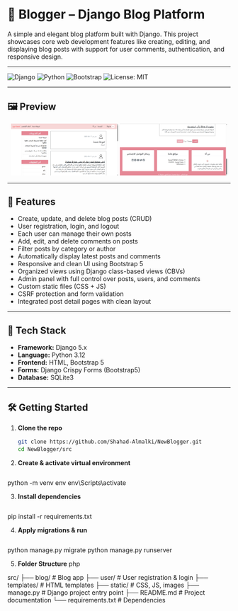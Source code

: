 # 📝 Blogger – Django Blog Platform

A simple and elegant blog platform built with Django. This project showcases core web development features like creating, editing, and displaying blog posts with support for user comments, authentication, and responsive design.

---

![Django](https://img.shields.io/badge/Django-5.x-green?logo=django)
![Python](https://img.shields.io/badge/Python-3.12-blue?logo=python)
![Bootstrap](https://img.shields.io/badge/Bootstrap-5-purple?logo=bootstrap)
![License: MIT](https://img.shields.io/badge/License-MIT-yellow.svg)

---

## 🖼️ Preview

<p align="center">
  <img src="homepage1.png" alt="Homepage Screenshot" width="48%">
  <img src="homepage2.png" alt="Post Detail Screenshot" width="48%">
</p>

---

## 🚀 Features

-  Create, update, and delete blog posts (CRUD)
-  User registration, login, and logout
-  Each user can manage their own posts
-  Add, edit, and delete comments on posts
-  Filter posts by category or author
-  Automatically display latest posts and comments
-  Responsive and clean UI using Bootstrap 5
-  Organized views using Django class-based views (CBVs)
-  Admin panel with full control over posts, users, and comments
-  Custom static files (CSS + JS)
-  CSRF protection and form validation
-  Integrated post detail pages with clean layout

---

## 🧰 Tech Stack

- **Framework:** Django 5.x
- **Language:** Python 3.12
- **Frontend:** HTML, Bootstrap 5
- **Forms:** Django Crispy Forms (Bootstrap5)
- **Database:** SQLite3

---

## 🛠️ Getting Started

1. **Clone the repo**
   ```bash
   git clone https://github.com/Shahad-Almalki/NewBlogger.git
   cd NewBlogger/src

2. **Create & activate virtual environment**
   ```bash
python -m venv env
env\Scripts\activate

3. **Install dependencies**
   ```bash
pip install -r requirements.txt

4. **Apply migrations & run**
   ```bash
python manage.py migrate
python manage.py runserver


5. **Folder Structure**
php

src/
├── blog/             # Blog app
├── user/             # User registration & login
├── templates/        # HTML templates
├── static/           # CSS, JS, images
├── manage.py         # Django project entry point
├── README.md         # Project documentation
└── requirements.txt  # Dependencies